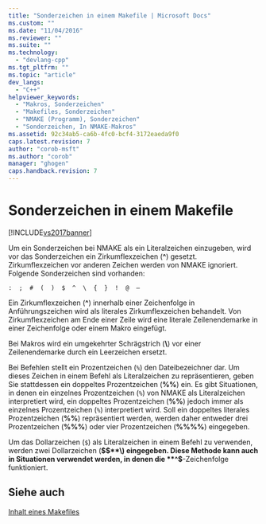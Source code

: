 ```yaml
---
title: "Sonderzeichen in einem Makefile | Microsoft Docs"
ms.custom: ""
ms.date: "11/04/2016"
ms.reviewer: ""
ms.suite: ""
ms.technology: 
  - "devlang-cpp"
ms.tgt_pltfrm: ""
ms.topic: "article"
dev_langs: 
  - "C++"
helpviewer_keywords: 
  - "Makros, Sonderzeichen"
  - "Makefiles, Sonderzeichen"
  - "NMAKE (Programm), Sonderzeichen"
  - "Sonderzeichen, In NMAKE-Makros"
ms.assetid: 92c34ab5-ca6b-4fc0-bcf4-3172eaeda9f0
caps.latest.revision: 7
author: "corob-msft"
ms.author: "corob"
manager: "ghogen"
caps.handback.revision: 7
---
```

# Sonderzeichen in einem Makefile
[!INCLUDE[vs2017banner](../assembler/inline/includes/vs2017banner.md)]

Um ein Sonderzeichen bei NMAKE als ein Literalzeichen einzugeben, wird vor das Sonderzeichen ein Zirkumflexzeichen \(**^**\) gesetzt.  Zirkumflexzeichen vor anderen Zeichen werden von NMAKE ignoriert.  Folgende Sonderzeichen sind vorhanden:  
  
 `:  ;  #  (  )  $  ^  \  {  }  !  @  —`  
  
 Ein Zirkumflexzeichen \(**^**\) innerhalb einer Zeichenfolge in Anführungszeichen wird als literales Zirkumflexzeichen behandelt.  Von Zirkumflexzeichen am Ende einer Zeile wird eine literale Zeilenendemarke in einer Zeichenfolge oder einem Makro eingefügt.  
  
 Bei Makros wird ein umgekehrter Schrägstrich \(**\\**\) vor einer Zeilenendemarke durch ein Leerzeichen ersetzt.  
  
 Bei Befehlen stellt ein Prozentzeichen \(`%`\) den Dateibezeichner dar.  Um dieses Zeichen in einem Befehl als Literalzeichen zu repräsentieren, geben Sie stattdessen ein doppeltes Prozentzeichen \(**%%**\) ein.  Es gibt Situationen, in denen ein einzelnes Prozentzeichen \(`%`\) von NMAKE als Literalzeichen interpretiert wird, ein doppeltes Prozentzeichen \(**%%**\) jedoch immer als einzelnes Prozentzeichen \(`%`\) interpretiert wird.  Soll ein doppeltes literales Prozentzeichen \(**%%**\) repräsentiert werden, werden daher entweder drei Prozentzeichen \(**%%%**\) oder vier Prozentzeichen \(**%%%%**\) eingegeben.  
  
 Um das Dollarzeichen \(`$`\) als Literalzeichen in einem Befehl zu verwenden, werden zwei Dollarzeichen \(**$$**\) eingegeben.  Diese Methode kann auch in Situationen verwendet werden, in denen die **^$**\-Zeichenfolge funktioniert.  
  
## Siehe auch  
 [Inhalt eines Makefiles](../build/contents-of-a-makefile.md)